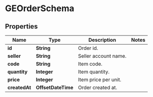 

# GEOrderSchema


## Properties

| Name | Type | Description | Notes |
|------------ | ------------- | ------------- | -------------|
|**id** | **String** | Order id. |  |
|**seller** | **String** | Seller account name. |  |
|**code** | **String** | Item code. |  |
|**quantity** | **Integer** | Item quantity. |  |
|**price** | **Integer** | Item price per unit. |  |
|**createdAt** | **OffsetDateTime** | Order created at. |  |



